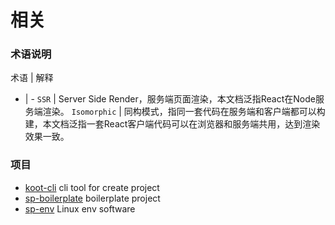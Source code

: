 

# 相关

### 术语说明


术语 | 解释 
- | -
```SSR``` | Server Side Render，服务端页面渲染，本文档泛指React在Node服务端渲染。
```Isomorphic```  | 同构模式，指同一套代码在服务端和客户端都可以构建，本文档泛指一套React客户端代码可以在浏览器和服务端共用，达到渲染效果一致。




### 项目

 - [koot-cli](https://github.com/websage-team/koot-cli) cli tool for create project
 - [sp-boilerplate](https://github.com/websage-team/sp-boilerplate) boilerplate project
 - [sp-env](https://github.com/websage-team/sp-env) Linux env software
